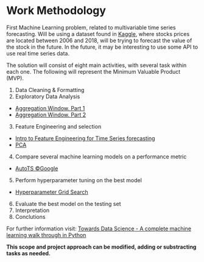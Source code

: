 # Work Methodology
First Machine Learning problem, related to multivariable time series forecasting. Will be using a dataset found in [Kaggle](https://www.kaggle.com/datasets/szrlee/stock-time-series-20050101-to-20171231?resource=download), where stocks prices are located between 2006 and 2018, will be trying to forecast the value of the stock in the future. In the future, it may be interesting to use some API to use real time series data.

The solution will consist of eight main activities, with several task within each one. The following will represent the Minimum Valuable Product (MVP).

1. Data Cleaning & Formatting
2. Exploratory Data Analysis
* [Aggregation Window. Part 1](https://towardsdatascience.com/real-time-aggregation-features-for-machine-learning-part-1-ec7337c0a504)
* [Aggregation Window. Part 2](https://towardsdatascience.com/real-time-aggregation-features-for-machine-learning-part-2-fe9fd42522c0)
3. Feature Engineering and selection
* [Intro to Feature Engineering for Time Series forecasting](https://medium.com/data-science-at-microsoft/introduction-to-feature-engineering-for-time-series-forecasting-620aa55fcab0#:~:text=Feature%20engineering%20efforts%20mainly%20have,as%20a%20supervised%20learning%20problem.)
* [PCA](https://towardsdatascience.com/using-principal-component-analysis-pca-for-machine-learning-b6e803f5bf1e)
4. Compare several machine learning models on a performance metric
* [AutoTS ©Google](https://github.com/AutoViML/Auto_TS)
5. Perform hyperparameter tuning on the best model
* [Hyperparameter Grid Search](https://joaquinamatrodrigo.github.io/skforecast/0.4.3/quick-start/introduction-forecasting.html)
6. Evaluate the best model on the testing set
7. Interpretation
8. Conclutions

For further information visit: [Towards Data Science - A complete machine learning walk through in Python](https://towardsdatascience.com/a-complete-machine-learning-walk-through-in-python-part-one-c62152f39420)

**This scope and project approach can be modified, adding or substracting tasks as needed.**
